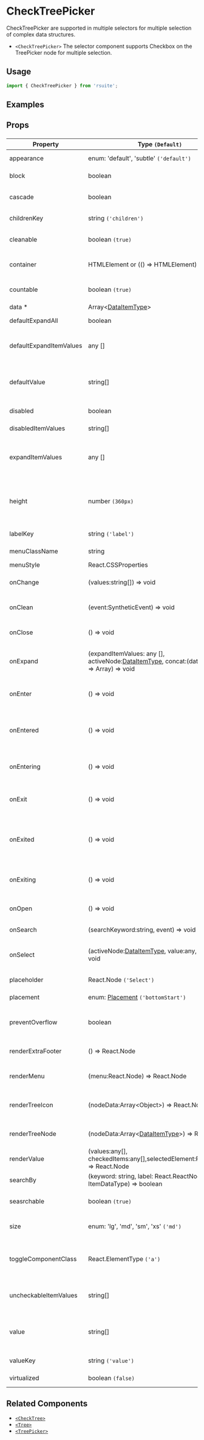 # CheckTreePicker

CheckTreePicker are supported in multiple selectors for multiple selection of complex data structures.

- `<CheckTreePicker>` The selector component supports Checkbox on the TreePicker node for multiple selection.

## Usage

```js
import { CheckTreePicker } from 'rsuite';
```

## Examples

<!--{demo}-->

## Props

### <CheckTreePicker>

| Property                | Type `(Default)`                                                                                        | Description                                                               |
| ----------------------- | ------------------------------------------------------------------------------------------------------- | ------------------------------------------------------------------------- |
| appearance              | enum: 'default', 'subtle' `('default')`                                                                 | Set picker appearence                                                     |
| block                   | boolean                                                                                                 | Blocking an entire row                                                    |
| cascade                 | boolean                                                                                                 | whether cascade select                                                    |
| childrenKey             | string `('children')`                                                                                   | set children key in data                                                  |
| cleanable               | boolean `(true)`                                                                                        | whether the selected value can be cleared                                 |
| container               | HTMLElement or (() => HTMLElement)                                                                      | Sets the rendering container                                              |
| countable               | boolean `(true)`                                                                                        | whether display counts of checkItems                                      |
| data \*                 | Array&lt;[DataItemType](#types)&gt;                                                                     | tree data                                                                 |
| defaultExpandAll        | boolean                                                                                                 | expand all tree node                                                      |
| defaultExpandItemValues | any []                                                                                                  | Set the value of the default expanded node                                |
| defaultValue            | string[]                                                                                                | (UnControlled) default values of the selected tree node                   |
| disabled                | boolean                                                                                                 | Whether to disable Picker                                                 |
| disabledItemValues      | string[]                                                                                                | Disable item by value                                                     |
| expandItemValues        | any []                                                                                                  | Set the value of the expanded node (controlled)                           |
| height                  | number `(360px)`                                                                                        | height of menu. When `virtualize` is true, you can set the height of menu |
| labelKey                | string `('label')`                                                                                      | set label key in data                                                     |
| menuClassName           | string                                                                                                  | className for Menu                                                        |
| menuStyle               | React.CSSProperties                                                                                     | style for Menu                                                            |
| onChange                | (values:string[]) => void                                                                               | Callback fired when value change                                          |
| onClean                 | (event:SyntheticEvent) => void                                                                          | Callback fired when value clean                                           |
| onClose                 | () => void                                                                                              | Callback fired when close component                                       |
| onExpand                | (expandItemValues: any [], activeNode:[DataItemType](#types), concat:(data, children) => Array) => void | Callback fired when tree node expand state changed                        |
| onEnter                 | () => void                                                                                              | Callback fired before the overlay transitions in                          |
| onEntered               | () => void                                                                                              | Callback fired after the overlay finishes transitioning in                |
| onEntering              | () => void                                                                                              | Callback fired as the overlay begins to transition in                     |
| onExit                  | () => void                                                                                              | Callback fired right before the overlay transitions out                   |
| onExited                | () => void                                                                                              | Callback fired after the overlay finishes transitioning out               |
| onExiting               | () => void                                                                                              | Callback fired as the overlay begins to transition out                    |
| onOpen                  | () => void                                                                                              | Callback fired when open component                                        |
| onSearch                | (searchKeyword:string, event) => void                                                                   | Callback fired when search                                                |
| onSelect                | (activeNode:[DataItemType](#types), value:any, event) => void                                           | Callback fired when tree node is selected                                 |
| placeholder             | React.Node `('Select')`                                                                                 | Setting placeholders                                                      |
| placement               | enum: [Placement](#types) `('bottomStart')`                                                             | Placement of component                                                    |
| preventOverflow         | boolean                                                                                                 | Prevent floating element overflow                                         |
| renderExtraFooter       | () => React.Node                                                                                        | Custom render extra footer                                                |
| renderMenu              | (menu:React.Node) => React.Node                                                                         | Customizing the Rendering Menu list                                       |
| renderTreeIcon          | (nodeData:Array&lt;Object&gt;) => React.Node                                                            | Custom render the icon of tree node                                       |
| renderTreeNode          | (nodeData:Array&lt;[DataItemType](#types)&gt;) => React.Node                                            | Custom render tree node                                                   |
| renderValue             | (values:any[], checkedItems:any[],selectedElement:React.Node) => React.Node                             | Custom render selected items                                              |
| searchBy                | (keyword: string, label: React.ReactNode, item: ItemDataType) => boolean                                | Custom search rules                                                       |
| seasrchable             | boolean `(true)`                                                                                        | Whether display search input box                                          |
| size                    | enum: 'lg', 'md', 'sm', 'xs' `('md')`                                                                   | A picker can have different sizes                                         |
| toggleComponentClass    | React.ElementType `('a')`                                                                               | You can use a custom element for this component                           |
| uncheckableItemValues   | string[]                                                                                                | Set the option value for the check box not to be rendered                 |
| value                   | string[]                                                                                                | (Controlled) specifies the values of the selected tree node               |
| valueKey                | string `('value')`                                                                                      | Set value key in data                                                     |
| virtualized             | boolean `(false)`                                                                                       | Whether using Virtualized List                                            |

## Related Components

- [`<CheckTree>`](./check-tree)
- [`<Tree>`](./tree)
- [`<TreePicker>`](./tree-picker)
